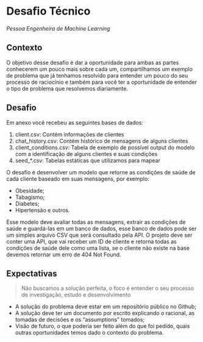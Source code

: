 # Desaﬁo Técnico

_Pessoa Engenheira de Machine Learning_

## Contexto

O objetivo desse desafio é dar a oportunidade para ambas as partes
conhecerem um pouco mais sobre cada um, compartilhamos um exemplo de
problema que já tenhamos resolvido para entender um pouco do seu processo
de raciocínio e também para você ter a oportunidade de entender o tipo de
problema que resolvemos diariamente.

## Desafio

Em anexo você recebeu as seguintes bases de dados:

1. client.csv: Contém informações de clientes
2. chat_history.csv: Contém histórico de mensagens de alguns clientes
3. client_conditions.csv: Tabela de exemplo de possível output do modelo com a identificação de alguns clientes e suas condições
4. seed_*.csv: Tabelas estáticas que utilizamos para mapear 


O desafio é desenvolver um modelo que retorne as
condições de saúde de cada cliente baseado em suas mensagens, por
exemplo:

- Obesidade;
- Tabagismo;
- Diabetes;
- Hipertensão e outros.

Esse modelo deve avaliar todas as mensagens, extrair as condições de saúde
e guardá-las em um banco de dados, esse banco de dados pode ser um
simples arquivo CSV que será consultado pela API.
O projeto deve ser conter uma API, que vai receber um ID de cliente e retorna
todas as condições de saúde dele como uma lista, se o cliente não existe na
base devemos retornar um erro de 404 Not Found.

## Expectativas

> Não buscamos a solução perfeita, o foco é entender o seu processo de
investigação, estudo e desenvolvimento

- A solução do problema deve estar em um repositório público no Github;
- A solução deve ter um documento por escrito explicando o racional, as
tomadas de decisões e os “assumptions" tomados;
- Visão de futuro, o que poderia ser feito além do que foi pedido, quais outras
oportunidades temos dado o contexto do problema.

